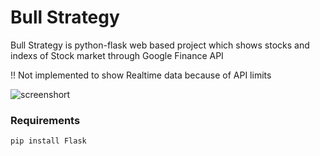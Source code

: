 # Bull Strategy

Bull Strategy is python-flask web based project which shows stocks and indexs of Stock market through Google Finance API

!! Not implemented to show Realtime data because of API limits


![screenshort](assets/20220526_122114_ss.png)

### Requirements

`pip install Flask`
